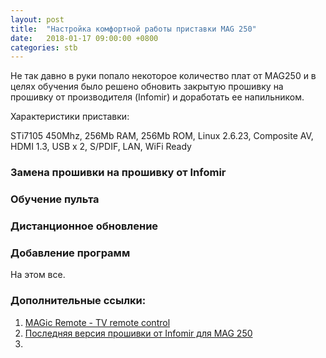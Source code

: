 ```yaml
---
layout: post
title:  "Настройка комфортной работы приставки MAG 250"
date:   2018-01-17 09:00:00 +0800
categories: stb
---
```


Не так давно в руки попало некоторое количество плат от MAG250 и в целях обучения было решено обновить закрытую прошивку на прошивку от производителя (Infomir) и доработать ее напильником.

Характеристики приставки:

STi7105 450Mhz, 256Mb RAM, 256Mb ROM, Linux 2.6.23, Composite AV, HDMI 1.3, USB x 2, S/PDIF, LAN, WiFi Ready 

### Замена прошивки на прошивку от Infomir

### Обучение пульта

### Дистанционное обновление

### Добавление программ


На этом все.

### Дополнительные ссылки:

1. [MAGic Remote - TV remote control](https://itunes.apple.com/ru/app/magic-remote-tv-remote-control/id972015388?mt=8)
2. [Последняя версия прошивки от Infomir для MAG 250](http://soft.infomir.com/mag250/)
3. 